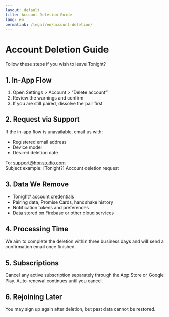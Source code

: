 ```yaml
---
layout: default
title: Account Deletion Guide
lang: en
permalink: /legal/en/account-deletion/
---
```

# Account Deletion Guide

Follow these steps if you wish to leave Tonight?

## 1. In-App Flow
1. Open Settings > Account > “Delete account”
2. Review the warnings and confirm
3. If you are still paired, dissolve the pair first

## 2. Request via Support
If the in-app flow is unavailable, email us with:

- Registered email address
- Device model
- Desired deletion date

To: support@hbnstudio.com  
Subject example: [Tonight?] Account deletion request

## 3. Data We Remove
- Tonight? account credentials
- Pairing data, Promise Cards, handshake history
- Notification tokens and preferences
- Data stored on Firebase or other cloud services

## 4. Processing Time
We aim to complete the deletion within three business days and will send a confirmation email once finished.

## 5. Subscriptions
Cancel any active subscription separately through the App Store or Google Play. Auto-renewal continues until you cancel.

## 6. Rejoining Later
You may sign up again after deletion, but past data cannot be restored.
